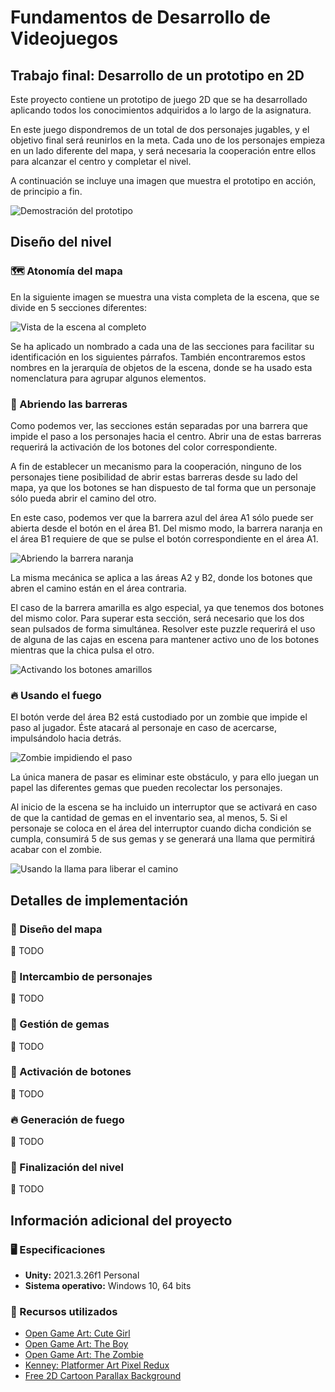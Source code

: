 # Fundamentos de Desarrollo de Videojuegos

## Trabajo final: Desarrollo de un prototipo en 2D

Este proyecto contiene un prototipo de juego 2D que se ha desarrollado aplicando todos los conocimientos adquiridos a lo largo de la asignatura.

En este juego dispondremos de un total de dos personajes jugables, y el objetivo final será reunirlos en la meta. Cada uno de los personajes empieza en un lado diferente del mapa, y será necesaria la cooperación entre ellos para alcanzar el centro y completar el nivel.

A continuación se incluye una imagen que muestra el prototipo en acción, de principio a fin.

![Demostración del prototipo](./Screenshots/2d-prototype-demo.gif)

## Diseño del nivel

### 🗺 Atonomía del mapa

En la siguiente imagen se muestra una vista completa de la escena, que se divide en 5 secciones diferentes:

![Vista de la escena al completo](./Screenshots/level-section-overview.png)

Se ha aplicado un nombrado a cada una de las secciones para facilitar su identificación en los siguientes párrafos. También encontraremos estos nombres en la jerarquía de objetos de la escena, donde se ha usado esta nomenclatura para agrupar algunos elementos.

### 🚧 Abriendo las barreras

Como podemos ver, las secciones están separadas por una barrera que impide el paso a los personajes hacia el centro. Abrir una de estas barreras requerirá la activación de los botones del color correspondiente.

A fin de establecer un mecanismo para la cooperación, ninguno de los personajes tiene posibilidad de abrir estas barreras desde su lado del mapa, ya que los botones se han dispuesto de tal forma que un personaje sólo pueda abrir el camino del otro.

En este caso, podemos ver que la barrera azul del área A1 sólo puede ser abierta desde el botón en el área B1. Del mismo modo, la barrera naranja en el área B1 requiere de que se pulse el botón correspondiente en el área A1.

![Abriendo la barrera naranja](./Screenshots/opening-red-barrier.gif)

La misma mecánica se aplica a las áreas A2 y B2, donde los botones que abren el camino están en el área contraria.

El caso de la barrera amarilla es algo especial, ya que tenemos dos botones del mismo color. Para superar esta sección, será necesario que los dos sean pulsados de forma simultánea. Resolver este puzzle requerirá el uso de alguna de las cajas en escena para mantener activo uno de los botones mientras que la chica pulsa el otro.

![Activando los botones amarillos](./Screenshots/opening-yellow-barrier.gif)

### 🔥 Usando el fuego

El botón verde del área B2 está custodiado por un zombie que impide el paso al jugador. Éste atacará al personaje en caso de acercarse, impulsándolo hacia detrás.

![Zombie impidiendo el paso](./Screenshots/zombie-attack-preview.gif)

La única manera de pasar es eliminar este obstáculo, y para ello juegan un papel las diferentes gemas que pueden recolectar los personajes.

Al inicio de la escena se ha incluido un interruptor que se activará en caso de que la cantidad de gemas en el inventario sea, al menos, 5. Si el personaje se coloca en el área del interruptor cuando dicha condición se cumpla, consumirá 5 de sus gemas y se generará una llama que permitirá acabar con el zombie.

![Usando la llama para liberar el camino](./Screenshots/flame-usage-preview.gif)

## Detalles de implementación

### 🌄 Diseño del mapa

:memo: TODO

### 🔄 Intercambio de personajes

:memo: TODO

### 💎 Gestión de gemas

:memo: TODO

### 🔘 Activación de botones

:memo: TODO

### 🔥 Generación de fuego

:memo: TODO

### 🚩 Finalización del nivel

:memo: TODO

## Información adicional del proyecto

### 🖥️ Especificaciones

- **Unity:** 2021.3.26f1 Personal
- **Sistema operativo:** Windows 10, 64 bits

### 🎨 Recursos utilizados

- [Open Game Art: Cute Girl](https://opengameart.org/content/cute-girl-free-sprites)
- [Open Game Art: The Boy](https://opengameart.org/content/the-boy-free-sprites)
- [Open Game Art: The Zombie](https://opengameart.org/content/the-zombie-free-sprites)
- [Kenney: Platformer Art Pixel Redux](https://kenney.nl/assets/platformer-art-pixel-redux)
- [Free 2D Cartoon Parallax Background](https://assetstore.unity.com/packages/2d/environments/free-2d-cartoon-parallax-background-205812)

